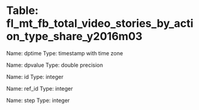 Table: fl_mt_fb_total_video_stories_by_action_type_share_y2016m03
=================================================================

Name: dptime
Type: timestamp with time zone

Name: dpvalue
Type: double precision

Name: id
Type: integer

Name: ref_id
Type: integer

Name: step
Type: integer

